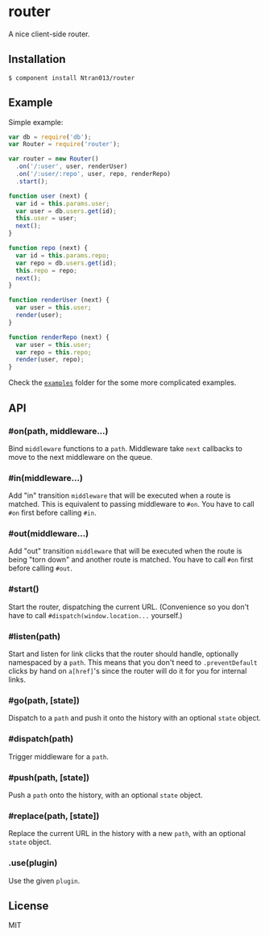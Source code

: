 # router

  A nice client-side router.

## Installation

    $ component install Ntran013/router

## Example

Simple example:

```js
var db = require('db');
var Router = require('router');

var router = new Router()
  .on('/:user', user, renderUser)
  .on('/:user/:repo', user, repo, renderRepo)
  .start();

function user (next) {
  var id = this.params.user;
  var user = db.users.get(id);
  this.user = user;
  next();
}

function repo (next) {
  var id = this.params.repo;
  var repo = db.users.get(id);
  this.repo = repo;
  next();
}

function renderUser (next) {
  var user = this.user;
  render(user);
}

function renderRepo (next) {
  var user = this.user;
  var repo = this.repo;
  render(user, repo);
}
```

Check the [`examples`](/examples) folder for the some more complicated examples.

## API

### #on(path, middleware...)
  Bind `middleware` functions to a `path`. Middleware take `next` callbacks to move to the next middleware on the queue.

### #in(middleware...)
  Add "in" transition `middleware` that will be executed when a route is matched. This is equivalent to passing middleware to `#on`. You have to call `#on` first before calling `#in`.

### #out(middleware...)
  Add "out" transition `middleware` that will be executed when the route is being "torn down" and another route is matched. You have to call `#on` first before calling `#out`.

### #start()
  Start the router, dispatching the current URL. (Convenience so you don't have to call `#dispatch(window.location...` yourself.)

### #listen(path)
  Start and listen for link clicks that the router should handle, optionally namespaced by a `path`. This means that you don't need to `.preventDefault` clicks by hand on `a[href]`'s since the router will do it for you for internal links.

### #go(path, [state])
  Dispatch to a `path` and push it onto the history with an optional `state` object.
  
### #dispatch(path)
  Trigger middleware for a `path`.

### #push(path, [state])
  Push a `path` onto the history, with an optional `state` object.

### #replace(path, [state])
  Replace the current URL in the history with a new `path`, with an optional `state` object.

### .use(plugin)
  Use the given `plugin`.

## License

  MIT
